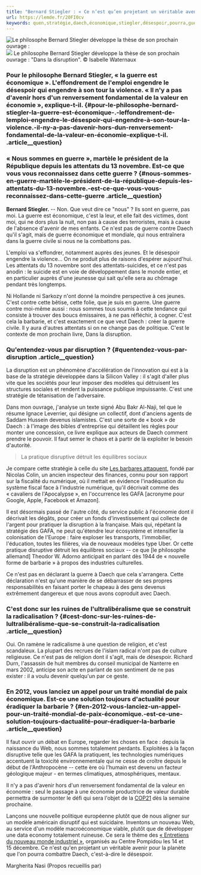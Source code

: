 ```yaml
---
title: "Bernard Stiegler : « Ce n’est qu’en projetant un véritable avenir qu’on pourra combattre Daech »"
url: https://lemde.fr/20FI0cv
keywords: quen,stratégie,daech,économique,stiegler,désespoir,pourra,guerre,nest,combattre,quon,projetant,véritable,cest,bernard,disruption,économie
---
```

![Le philosophe Bernard Stiegler développe la thèse de son prochain ouvrage : ](https://img.lemde.fr/2015/10/23/0/0/2362/3001/688/0/60/0/40102f7_29724-qpmx9k.jpg) ![](https://img.lemde.fr/2015/10/23/0/0/2362/3001/688/0/60/0/40102f7_29724-qpmx9k.jpg) Le philosophe Bernard Stiegler développe la thèse de son prochain ouvrage : \"Dans la disruption\". © Isabelle Waternaux

### Pour le philosophe Bernard Stiegler, « la guerre est économique ». L'effondrement de l'emploi engendre le désespoir qui engendre à son tour la violence. « Il n'y a pas d'avenir hors d'un renversement fondamental de la valeur en économie », explique-t-il. {#pour-le-philosophe-bernard-stiegler-la-guerre-est-économique-.-leffondrement-de-lemploi-engendre-le-désespoir-qui-engendre-à-son-tour-la-violence.-il-ny-a-pas-davenir-hors-dun-renversement-fondamental-de-la-valeur-en-économie-explique-t-il. .article__question}

### « Nous sommes en guerre », martèle le président de la République depuis les attentats du 13 novembre. Est-ce que vous vous reconnaissez dans cette guerre ? {#nous-sommes-en-guerre-martèle-le-président-de-la-république-depuis-les-attentats-du-13-novembre.-est-ce-que-vous-vous-reconnaissez-dans-cette-guerre .article__question}

**Bernard Stiegler.** -- Non. Que veut dire ce "nous" ? Ils sont en guerre, pas moi. La guerre est économique, c'est la leur, et elle fait des victimes, dont moi, qui ne dors plus la nuit, non pas à cause des terroristes, mais à cause de l'absence d'avenir de mes enfants. Ce n'est pas de guerre contre Daech qu'il s'agit, mais de guerre économique et mondiale, qui nous entraînera dans la guerre civile si nous ne la combattons pas.

L'emploi va s'effondrer, notamment auprès des jeunes. Et le désespoir engendre la violence... On ne produit plus de raisons d'espérer aujourd'hui. Les attentats du 13 novembre sont des attentats-suicides, et ce n'est pas anodin : le suicide est en voie de développement dans le monde entier, et en particulier auprès d'une jeunesse qui sait qu'elle sera au chômage pendant très longtemps.

Ni Hollande ni Sarkozy n'ont donné la moindre perspective à ces jeunes. C'est contre cette bêtise, cette folie, que je suis en guerre. Une guerre contre moi-même aussi : nous sommes tous soumis à cette tendance qui consiste à trouver des boucs émissaires, à ne pas réfléchir, à cogner. C'est cela la barbarie, et c'est exactement ce que veut Daech : créer la guerre civile. ll y aura d'autres attentats si on ne change pas de politique. C'est le contexte de mon prochain livre, Dans la disruption.

### Qu'entendez-vous par disruption ? {#quentendez-vous-par-disruption .article__question}

La disruption est un phénomène d'accélération de l'innovation qui est à la base de la stratégie développée dans la Silicon Valley : il s'agit d'aller plus vite que les sociétés pour leur imposer des modèles qui détruisent les structures sociales et rendent la puissance publique impuissante. C'est une stratégie de tétanisation de l'adversaire.

Dans mon ouvrage, j'analyse un texte signé Abu Bakr Al-Naji, tel que le résume Ignace Leverrier, qui désigne un collectif, dont d'anciens agents de Saddam Hussein devenus islamistes. C'est une sorte de « book » de Daech : à l'image des bibles d'entreprise qui détaillent les règles pour monter une concession, ce livre explique aux acteurs de Daech comment prendre le pouvoir. Il faut semer le chaos et à partir de là exploiter le besoin d'autorité.

> La pratique disruptive détruit les équilibres sociaux

Je compare cette stratégie à celle du site [Les barbares attaquent](http://barbares.thefamily.co/), fondé par Nicolas Colin, un ancien inspecteur des finances, connu pour son rapport sur la fiscalité du numérique, où il mettait en évidence l'inadéquation du système fiscal face à l'industrie numérique, qu'il décrivait comme des « cavaliers de l'Apocalypse », en l'occurrence les GAFA \[acronyme pour Google, Apple, Facebook et Amazon\].

Il est désormais passé de l'autre côté, du service public à l'économie dont il décrivait les dégâts, pour créer un fonds d'investissement qui collecte de l'argent pour pratiquer la disruption à la française. Mais qui, répétant la stratégie des GAFA, ne peut qu'étendre leur écosystème et intensifier la colonisation de l'Europe : faire exploser les transports, l'immobilier, l'éducation, toutes les filières, via de nouveaux modèles type Uber. Or cette pratique disruptive détruit les équilibres sociaux -- ce que \[le philosophe allemand\] Theodor W. Adorno anticipait en parlant dès 1944 de « nouvelle forme de barbarie » à propos des industries culturelles.

Ce n'est pas en déclarant la guerre à Daech que cela s'arrangera. Cette déclaration n'est qu'une manière de se débarrasser de ses propres responsabilités en faisant porter le chapeau à des gens devenus extrêmement dangereux et que nous avons coproduit avec Daech.

### C'est donc sur les ruines de l'ultralibéralisme que se construit la radicalisation ? {#cest-donc-sur-les-ruines-de-lultralibéralisme-que-se-construit-la-radicalisation .article__question}

Oui. On ramène le radicalisme à une question de religion, et c'est scandaleux. La plupart des recrues de l'islam radical n'ont pas de culture religieuse. Ce n'est pas de religion dont il s'agit, mais de désespoir. Richard Durn, l'assassin de huit membres du conseil municipal de Nanterre en mars 2002, anticipe son acte en parlant de son sentiment de ne pas exister : il a voulu devenir quelqu'un par ce geste.

### En 2012, vous lanciez un appel pour un traité mondial de paix économique. Est-ce une solution toujours d'actualité pour éradiquer la barbarie ? {#en-2012-vous-lanciez-un-appel-pour-un-traité-mondial-de-paix-économique.-est-ce-une-solution-toujours-dactualité-pour-éradiquer-la-barbarie .article__question}

Il faut ouvrir un débat en Europe, regarder les choses en face : depuis la naissance du Web, nous sommes totalement perdants. Exploitées à la façon disruptive telle que les GAFA la pratiquent, les technologies numériques accentuent la toxicité environnementale qui ne cesse de croître depuis le début de l'Anthropocène -- cette ère où l'humain est devenu un facteur géologique majeur - en termes climatiques, atmosphériques, mentaux.

Il n'y a pas d'avenir hors d'un renversement fondamental de la valeur en économie : seul le passage à une économie productrice de valeur durable permettra de surmonter le défi qui sera l'objet de la [COP21](http://www.cop21.gouv.fr/) dès la semaine prochaine.

Lançons une nouvelle politique européenne plutôt que de nous aligner sur un modèle américain disruptif qui est suicidaire. Inventons un nouveau Web, au service d'un modèle macroéconomique viable, plutôt que de développer une data economy totalement ruineuse. Ce sera le thème des [« Entretiens du nouveau monde industriel »](http://enmi-conf.org/wp/enmi15/), organisés au Centre Pompidou les 14 et 15 décembre. Ce n'est qu'en projetant un véritable avenir pour la planète que l'on pourra combattre Daech, c'est-à-dire le désespoir.

Margherita Nasi (Propos recueillis par)
